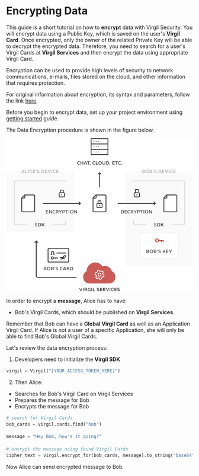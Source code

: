 # Encrypting Data

This guide is a short tutorial on how to **encrypt** data with Virgil Security. You will encrypt data using a Public Key, which is saved on the user's **Virgil Card**. Once encrypted, only the owner of the related Private Key will be able to decrypt the encrypted data. Therefore, you need to search for a user's Virgil Cards at **Virgil Services** and then encrypt the data using appropriate Virgil Card.

Encryption can be used to provide high levels of security to network communications, e-mails, files stored on the cloud, and other information that requires protection.

For original information about encryption, its syntax and parameters, follow the link [here](https://github.com/VirgilSecurity/virgil/blob/wiki/wiki/glossary.md#encryption).

Before you begin to encrypt data, set up your project environment using [getting started](/documentation/guides/configuration/client-configuration.md) guide.

The Data Encryption procedure is shown in the figure below.

![Virgil Encryption Intro](/documentation/img/Encryption_introduction.png "Data encryption")

In order to encrypt a **message**, Alice has to have:
 - Bob's Virgil Cards, which should be published on **Virgil Services**.

Remember that Bob can have a **Global Virgil Card** as well as an Application Virgil Card. If Alice is not a user of a specific Application, she will only be able to find Bob's Global Virgil Cards.

Let's review the data encryption process:

1. Developers need to initialize the **Virgil SDK**

```python
virgil = Virgil("[YOUR_ACCESS_TOKEN_HERE]")
```

2. Then Alice:

  -  Searches for Bob's Virgil Card on Virgil Services
  -  Prepares the message for Bob
  -  Encrypts the message for Bob

  ```python
  # search for Virgil Cards
  bob_cards = virgil.cards.find("bob")

  message = "Hey Bob, how's it going?"

  # encrypt the message using found Virgil Cards
  cipher_text = virgil.encrypt_for(bob_cards, message).to_string("base64")
  ```

Now Alice can send encrypted message to Bob.
